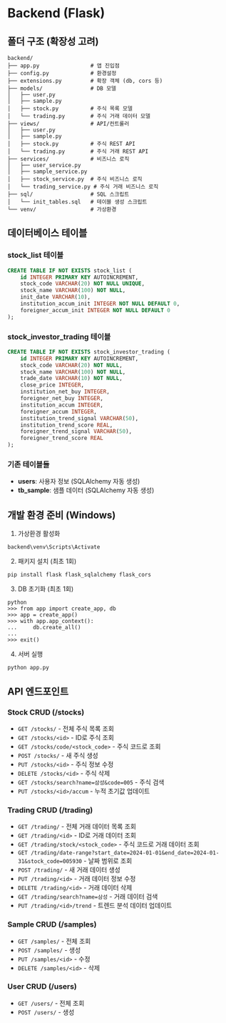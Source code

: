 # Backend (Flask)

## 폴더 구조 (확장성 고려)

```
backend/
├── app.py                # 앱 진입점
├── config.py             # 환경설정
├── extensions.py         # 확장 객체 (db, cors 등)
├── models/               # DB 모델
│   ├── user.py
│   ├── sample.py
│   ├── stock.py          # 주식 목록 모델
│   └── trading.py        # 주식 거래 데이터 모델
├── views/                # API/컨트롤러
│   ├── user.py
│   ├── sample.py
│   ├── stock.py          # 주식 REST API
│   └── trading.py        # 주식 거래 REST API
├── services/             # 비즈니스 로직
│   ├── user_service.py
│   ├── sample_service.py
│   ├── stock_service.py  # 주식 비즈니스 로직
│   └── trading_service.py # 주식 거래 비즈니스 로직
├── sql/                  # SQL 스크립트
│   └── init_tables.sql   # 테이블 생성 스크립트
└── venv/                 # 가상환경
```

## 데이터베이스 테이블

### stock_list 테이블
```sql
CREATE TABLE IF NOT EXISTS stock_list (
    id INTEGER PRIMARY KEY AUTOINCREMENT,
    stock_code VARCHAR(20) NOT NULL UNIQUE,
    stock_name VARCHAR(100) NOT NULL,
    init_date VARCHAR(10),
    institution_accum_init INTEGER NOT NULL DEFAULT 0,
    foreigner_accum_init INTEGER NOT NULL DEFAULT 0
);
```

### stock_investor_trading 테이블
```sql
CREATE TABLE IF NOT EXISTS stock_investor_trading (
    id INTEGER PRIMARY KEY AUTOINCREMENT,
    stock_code VARCHAR(20) NOT NULL,
    stock_name VARCHAR(100) NOT NULL,
    trade_date VARCHAR(10) NOT NULL,
    close_price INTEGER,
    institution_net_buy INTEGER,
    foreigner_net_buy INTEGER,
    institution_accum INTEGER,
    foreigner_accum INTEGER,
    institution_trend_signal VARCHAR(50),
    institution_trend_score REAL,
    foreigner_trend_signal VARCHAR(50),
    foreigner_trend_score REAL
);
```

### 기존 테이블들
- **users**: 사용자 정보 (SQLAlchemy 자동 생성)
- **tb_sample**: 샘플 데이터 (SQLAlchemy 자동 생성)

## 개발 환경 준비 (Windows)

1. 가상환경 활성화
```
backend\venv\Scripts\Activate
```
2. 패키지 설치 (최초 1회)
```
pip install flask flask_sqlalchemy flask_cors
```
3. DB 초기화 (최초 1회)
```
python
>>> from app import create_app, db
>>> app = create_app()
>>> with app.app_context():
...     db.create_all()
... 
>>> exit()
```
4. 서버 실행
```
python app.py
```

## API 엔드포인트

### Stock CRUD (/stocks)
- `GET /stocks/` - 전체 주식 목록 조회
- `GET /stocks/<id>` - ID로 주식 조회
- `GET /stocks/code/<stock_code>` - 주식 코드로 조회
- `POST /stocks/` - 새 주식 생성
- `PUT /stocks/<id>` - 주식 정보 수정
- `DELETE /stocks/<id>` - 주식 삭제
- `GET /stocks/search?name=삼성&code=005` - 주식 검색
- `PUT /stocks/<id>/accum` - 누적 초기값 업데이트

### Trading CRUD (/trading)
- `GET /trading/` - 전체 거래 데이터 목록 조회
- `GET /trading/<id>` - ID로 거래 데이터 조회
- `GET /trading/stock/<stock_code>` - 주식 코드로 거래 데이터 조회
- `GET /trading/date-range?start_date=2024-01-01&end_date=2024-01-31&stock_code=005930` - 날짜 범위로 조회
- `POST /trading/` - 새 거래 데이터 생성
- `PUT /trading/<id>` - 거래 데이터 정보 수정
- `DELETE /trading/<id>` - 거래 데이터 삭제
- `GET /trading/search?name=삼성` - 거래 데이터 검색
- `PUT /trading/<id>/trend` - 트렌드 분석 데이터 업데이트

### Sample CRUD (/samples)
- `GET /samples/` - 전체 조회
- `POST /samples/` - 생성
- `PUT /samples/<id>` - 수정
- `DELETE /samples/<id>` - 삭제

### User CRUD (/users)
- `GET /users/` - 전체 조회
- `POST /users/` - 생성 